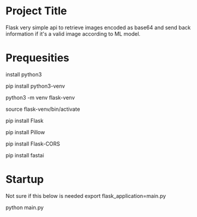 
# Project Title

Flask very simple api to retrieve images encoded as base64 and send back information if it's a valid image according to ML model.

# Prequesities

install python3

pip install python3-venv

python3 -m venv flask-venv

source flask-venv/bin/activate

pip install Flask

pip install Pillow

pip install Flask-CORS

pip install fastai


# Startup

Not sure if this below is needed
export flask_application=main.py

python main.py
